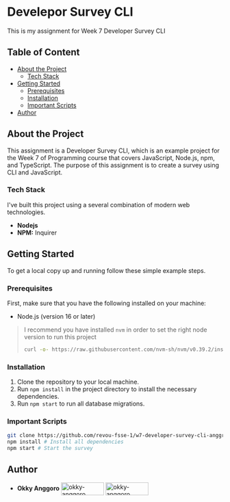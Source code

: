 # Develepor Survey CLI
This is my assignment for Week 7 Developer Survey CLI
## Table of Content
- [About the Project](#about-the-project)
  - [Tech Stack](#tech-stack)
- [Getting Started](#getting-started)
  - [Prerequisites](#prerequisites)
  - [Installation](#installation)
  - [Important Scripts](#important-scripts)
- [Author](#author)


## About the Project

This assignment is a Developer Survey CLI, which is an example project for the Week 7 of Programming course that covers JavaScript, Node.js, npm, and TypeScript. The purpose of this assignment is to create a survey using CLI and JavaScript.

### Tech Stack

I've built this project using a several combination of modern web technologies. 

- **Nodejs**
- **NPM:** Inquirer

## Getting Started

To get a local copy up and running follow these simple example steps.

### Prerequisites

First, make sure that you have the following installed on your machine:
- Node.js (version 16 or later)

> I recommend you have installed `nvm` in order to set the right node version to run this project
> ```sh
> curl -o- https://raw.githubusercontent.com/nvm-sh/nvm/v0.39.2/install.sh | bash
> ```

### Installation

1. Clone the repository to your local machine.
1. Run `npm install` in the project directory to install the necessary dependencies.
1. Run `npm start` to run all database migrations.


### Important Scripts
```sh
git clone https://github.com/revou-fsse-1/w7-developer-survey-cli-anggr # Clone the repository
npm install # Install all dependencies
npm start # Start the survey
```
## Author

-  **Okky Anggoro**
 <a href="https://github.com/anggr" target="blank"><img align="center" src="https://img.shields.io/badge/GitHub-100000?style=for-the-badge&logo=github&logoColor=white" alt="okky-anggoro" height="30" width="100" /></a> <a href="https://linkedin.com/in/okky-anggoro" target="blank"><img align="center" src="https://img.shields.io/badge/LinkedIn-0077B5?style=for-the-badge&logo=linkedin&logoColor=white" alt="okky-anggoro" height="30" width="100" /></a>